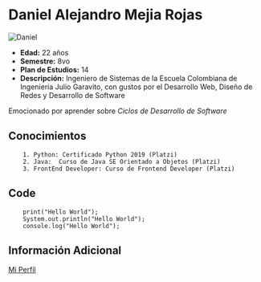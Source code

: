 # Daniel Alejandro Mejia Rojas
![Daniel](https://campusvirtual.escuelaing.edu.co/moodle/pluginfile.php/35262/user/icon/enlightlite/f1?rev=303342)

 - **Edad:** 22 años
 - **Semestre:** 8vo
 - **Plan de Estudios:** 14
 - **Descripción:** Ingeniero de Sistemas de la Escuela Colombiana de Ingenieria Julio Garavito, con gustos 		  por el Desarrollo Web, Diseño de Redes y Desarrollo de Software

Emocionado por aprender sobre *Ciclos de Desarrollo de Software*


## Conocimientos
		1. Python: Certificado Python 2019 (Platzi)
		2. Java:  Curso de Java SE Orientado a Objetos (Platzi)
		3. FrontEnd Developer: Curso de Frontend Developer (Platzi)
## Code
```
	print("Hello World");
	System.out.println("Hello World");
	console.log("Hello World");
```
    
  ## Información Adicional
  
  [Mi Perfil](campusvirtual.escuelaing.edu.co/moodle/user/profile.php?id=10864)
